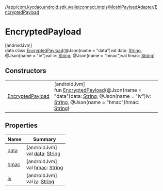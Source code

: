 //[app](../../../../index.md)/[com.kycdao.android.sdk.walletconnect.impls](../../index.md)/[MoshiPayloadAdapter](../index.md)/[EncryptedPayload](index.md)

# EncryptedPayload

[androidJvm]\
data class [EncryptedPayload](index.md)(@Json(name = &quot;data&quot;)val data: [String](https://kotlinlang.org/api/latest/jvm/stdlib/kotlin/-string/index.html), @Json(name = &quot;iv&quot;)val iv: [String](https://kotlinlang.org/api/latest/jvm/stdlib/kotlin/-string/index.html), @Json(name = &quot;hmac&quot;)val hmac: [String](https://kotlinlang.org/api/latest/jvm/stdlib/kotlin/-string/index.html))

## Constructors

| | |
|---|---|
| [EncryptedPayload](-encrypted-payload.md) | [androidJvm]<br>fun [EncryptedPayload](-encrypted-payload.md)(@Json(name = &quot;data&quot;)data: [String](https://kotlinlang.org/api/latest/jvm/stdlib/kotlin/-string/index.html), @Json(name = &quot;iv&quot;)iv: [String](https://kotlinlang.org/api/latest/jvm/stdlib/kotlin/-string/index.html), @Json(name = &quot;hmac&quot;)hmac: [String](https://kotlinlang.org/api/latest/jvm/stdlib/kotlin/-string/index.html)) |

## Properties

| Name | Summary |
|---|---|
| [data](data.md) | [androidJvm]<br>val [data](data.md): [String](https://kotlinlang.org/api/latest/jvm/stdlib/kotlin/-string/index.html) |
| [hmac](hmac.md) | [androidJvm]<br>val [hmac](hmac.md): [String](https://kotlinlang.org/api/latest/jvm/stdlib/kotlin/-string/index.html) |
| [iv](iv.md) | [androidJvm]<br>val [iv](iv.md): [String](https://kotlinlang.org/api/latest/jvm/stdlib/kotlin/-string/index.html) |
